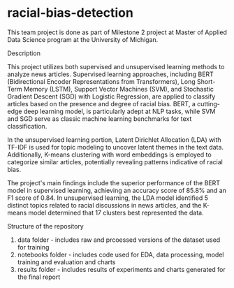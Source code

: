 # racial-bias-detection
This team project is done as part of Milestone 2 project at Master of Applied Data Science program at the University of Michigan.

Description

This project utilizes both supervised and unsupervised learning methods to analyze news articles. Supervised learning approaches, including BERT (Bidirectional Encoder Representations from Transformers), Long Short-Term Memory (LSTM), Support Vector Machines (SVM), and Stochastic Gradient Descent (SGD) with Logistic Regression, are applied to classify articles based on the presence and degree of racial bias. BERT, a cutting-edge deep learning model, is particularly adept at NLP tasks, while SVM and SGD serve as classic machine learning benchmarks for text classification.

In the unsupervised learning portion, Latent Dirichlet Allocation (LDA) with TF-IDF is used for topic modeling to uncover latent themes in the text data.  Additionally, K-means clustering with word embeddings is employed to categorize similar articles, potentially revealing patterns indicative of racial bias.

The project's main findings include the superior performance of the BERT model in supervised learning, achieving an accuracy score of 85.8% and an F1 score of 0.84. In unsupervised learning, the LDA model identified 5 distinct topics related to racial discussions in news articles, and the K-means model determined that 17 clusters best represented the data.


Structure of the repository

1. data folder - includes raw and prcoessed versions of the dataset used for training
2. notebooks folder - includes code used for EDA, data processing, model training and evaluation and charts
3. results folder - includes results of experiments and charts generated for the final report
